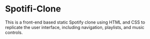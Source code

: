 # Spotifi-Clone
This is a front-end based static Spotify clone using HTML and CSS to replicate the user interface, including navigation, playlists, and music controls.